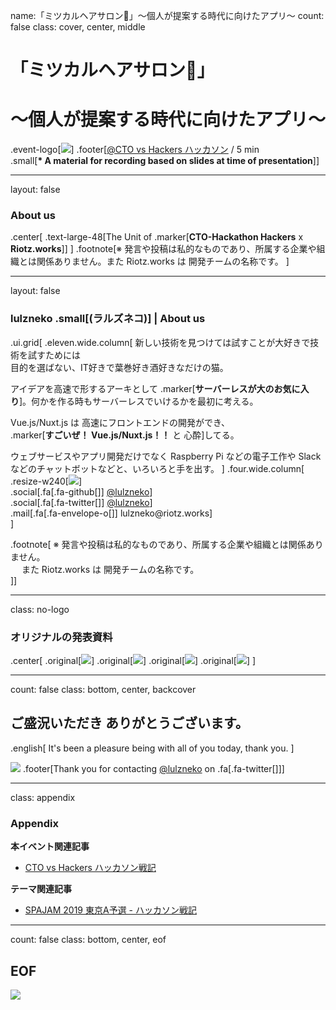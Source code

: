 name:「ミツカルヘアサロン💇」〜個人が提案する時代に向けたアプリ～
count: false
class: cover, center, middle
# 「ミツカルヘアサロン💇」
# 〜個人が提案する時代に向けたアプリ～
.event-logo[[![](assets/logo/cto-samurai.png)](https://cto-samurai.connpass.com/event/120473/)]
.footer[[@CTO vs Hackers ハッカソン](https://cto-samurai.connpass.com/event/120473/) / 5 min<br /> .small[__\* A material for recording based on slides at time of presentation__]]


---
layout: false
### About us
.center[
  .text-large-48[The Unit of .marker[**CTO-Hackathon Hackers** x **Riotz.works**]]
]
.footnote[※ 発言や投稿は私的なものであり、所属する企業や組織とは関係ありません。また Riotz.works は 開発チームの名称です。  ]


---
layout: false
### lulzneko .small[(ラルズネコ)] | About us
.ui.grid[
.eleven.wide.column[
  新しい技術を見つけては試すことが大好きで技術を試すためには  
  目的を選ばない、IT好きで葉巻好き酒好きなだけの猫。

  アイデアを高速で形するアーキとして .marker[**サーバーレスが大のお気に入り**]。何かを作る時もサーバーレスでいけるかを最初に考える。

  Vue.js/Nuxt.js は 高速にフロントエンドの開発ができ、  
  .marker[**すごいぜ！ Vue.js/Nuxt.js！！** と 心酔]してる。

  ウェブサービスやアプリ開発だけでなく Raspberry Pi などの電子工作や Slack などのチャットボットなどと、いろいろと手を出す。
]
.four.wide.column[
  .resize-w240[![](bio/lulzneko/photo.jpg)]  
  .social[.fa[.fa-github[]] [@lulzneko](https://github.com/lulzneko)]  
  .social[.fa[.fa-twitter[]] [@lulzneko](https://twitter.com/lulzneko)]  
  .mail[.fa[.fa-envelope-o[]] lulzneko&#x40;riotz.works]  
]

.footnote[
  ※ 発言や投稿は私的なものであり、所属する企業や組織とは関係ありません。  
  　 また Riotz.works は 開発チームの名称です。  
]]


---
class: no-logo
### オリジナルの発表資料
.center[
  .original[![](contents/2019-cto-vs-hackers-hackathon/images/01.png)] .original[![](contents/2019-cto-vs-hackers-hackathon/images/02.png)]
  .original[![](contents/2019-cto-vs-hackers-hackathon/images/03.png)] .original[![](contents/2019-cto-vs-hackers-hackathon/images/04.png)]
]



---
count: false
class: bottom, center, backcover
## ご盛況いただき ありがとうございます。
.english[
  It's been a pleasure being with all of you today, thank you.
]

![](contents/2019-cto-vs-hackers-hackathon/images/unit.png)
.footer[Thank you for contacting [@lulzneko](https://twitter.com/lulzneko) on .fa[.fa-twitter[]]]



---
class: appendix
### Appendix
**本イベント関連記事**
- [CTO vs Hackers ハッカソン戦記](https://riotz.works/articles/2019/03/10/cto-vs-hackers-hackathon-chronicle/)

**テーマ関連記事**
- [SPAJAM 2019 東京A予選 - ハッカソン戦記](https://riotz.works/articles/2019/05/20/spajam-2019-tokyo-a-pre-hackathon-chronicle/)


---
count: false
class: bottom, center, eof
## EOF
![](contents/2019-cto-vs-hackers-hackathon/images/unit.png)
